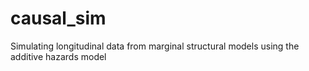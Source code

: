 # causal_sim
Simulating longitudinal data from marginal structural models using the additive hazards model
